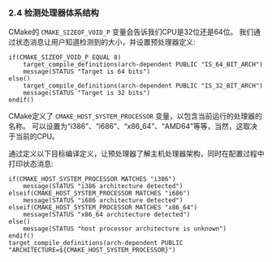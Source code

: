 ### 2.4 检测处理器体系结构

CMake的 `CMAKE_SIZEOF_VOID_P` 变量会告诉我们CPU是32位还是64位。
我们通过状态消息让用户知道检测到的大小，并设置预处理器定义:
```
if(CMAKE_SIZEOF_VOID_P EQUAL 8)
    target_compile_definitions(arch-dependent PUBLIC "IS_64_BIT_ARCH")
    message(STATUS "Target is 64 bits")
else()
    target_compile_definitions(arch-dependent PUBLIC "IS_32_BIT_ARCH")
    message(STATUS "Target is 32 bits")
endif()
```

CMake定义了 `CMAKE_HOST_SYSTEM_PROCESSOR` 变量，以包含当前运行的处理器的名称。
可以设置为“i386”、“i686”、“x86_64”、“AMD64”等等，当然，这取决于当前的CPU。

通过定义以下目标编译定义，让预处理器了解主机处理器架构，同时在配置过程中打印状态消息:
```
if(CMAKE_HOST_SYSTEM_PROCESSOR MATCHES "i386")
    message(STATUS "i386 architecture detected")
elseif(CMAKE_HOST_SYSTEM_PROCESSOR MATCHES "i686")
    message(STATUS "i686 architecture detected")
elseif(CMAKE_HOST_SYSTEM_PROCESSOR MATCHES "x86_64")
    message(STATUS "x86_64 architecture detected")
else()
    message(STATUS "host processor architecture is unknown")
endif()
target_compile_definitions(arch-dependent PUBLIC "ARCHITECTURE=${CMAKE_HOST_SYSTEM_PROCESSOR}")
```


